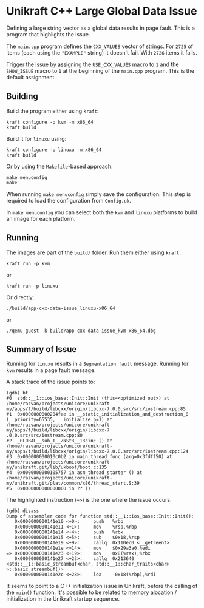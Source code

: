 # Unikraft C++ Large Global Data Issue

Defining a large string vector as a global data results in page fault.
This is a program that highlights the issue.

The `main.cpp` program defines the `CXX_VALUES` vector of strings.
For `2725` of items (each using the `"EXAMPLE"` string) it doesn't fail.
With `2726` items it fails.

Trigger the issue by assigning the `USE_CXX_VALUES` macro to `1` and the `SHOW_ISSUE` macro to `1` at the beginning of the `main.cpp` program.
This is the default assignment.

## Building

Build the program either using `kraft`:
```
kraft configure -p kvm -m x86_64
kraft build
```
Build it for `linuxu` using:
```
kraft configure -p linuxu -m x86_64
kraft build
```

Or by using the `Makefile`-based approach:
```
make menuconfig
make
```
When running `make menuconfig` simply save the configuration.
This step is required to load the configuration from `Config.uk`.

In `make menuconfig` you can select both the `kvm` and `linuxu` platforms to build an image for each platform.

## Running

The images are part of the `build/` folder.
Run them either using `kraft`:
```
kraft run -p kvm
```
or
```
kraft run -p linuxu
```

Or directly:
```
./build/app-cxx-data-issue_linuxu-x86_64
```
or
```
./qemu-guest -k build/app-cxx-data-issue_kvm-x86_64.dbg
```

## Summary of Issue

Running for `linuxu` results in a `Segmentation fault` message.
Running for `kvm` results in a page fault message.

A stack trace of the issue points to:
```
(gdb) bt
#0  std::__1::ios_base::Init::Init (this=<optimized out>) at /home/razvan/projects/unicore/unikraft-my/apps/t/build/libcxx/origin/libcxx-7.0.0.src/src/iostream.cpp:85
#1  0x0000000000204fae in __static_initialization_and_destruction_0 (__priority=65535, __initialize_p=1) at /home/razvan/projects/unicore/unikraft-my/apps/t/build/libcxx/origin/libcxx-7
.0.0.src/src/iostream.cpp:80
#2  _GLOBAL__sub_I__ZNSt3__13cinE () at /home/razvan/projects/unicore/unikraft-my/apps/t/build/libcxx/origin/libcxx-7.0.0.src/src/iostream.cpp:124
#3  0x000000000010c0b2 in main_thread_func (arg=0x3fdff50) at /home/razvan/projects/unicore/unikraft-my/unikraft.git/lib/ukboot/boot.c:135
#4  0x0000000000105757 in asm_thread_starter () at /home/razvan/projects/unicore/unikraft-my/unikraft.git/plat/common/x86/thread_start.S:39
#5  0x0000000000000000 in ?? ()
```

The highlighted instruction (`=>`) is the one where the issue occurs.
```
(gdb) disass
Dump of assembler code for function std::__1::ios_base::Init::Init():
   0x0000000000141e10 <+0>:     push   %rbp
   0x0000000000141e11 <+1>:     mov    %rsp,%rbp
   0x0000000000141e14 <+4>:     push   %rbx
   0x0000000000141e15 <+5>:     sub    $0x18,%rsp
   0x0000000000141e19 <+9>:     callq  0x110ec0 <__getreent>
   0x0000000000141e1e <+14>:    mov    $0x29a3a0,%edi
=> 0x0000000000141e23 <+19>:    mov    0x8(%rax),%rbx
   0x0000000000141e27 <+23>:    callq  0x213640 <std::__1::basic_streambuf<char, std::__1::char_traits<char> >::basic_streambuf()>
   0x0000000000141e2c <+28>:    lea    -0x18(%rbp),%rdi
```

It seems to point to a C++ initialization issue in Unikraft, before the calling of the `main()` function.
It's possible to be related to memory alocation / initialization in the Unikraft startup sequence.
